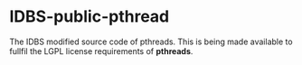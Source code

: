 # IDBS-public-pthread

The IDBS modified source code of pthreads. 
This is being made available to fullfil the LGPL license requirements of **pthreads**. 
